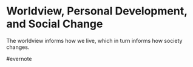 # Worldview, Personal Development, and Social Change

The worldview informs how we live, which in turn informs how society changes.

\#evernote


